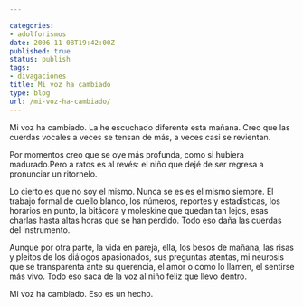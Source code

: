 ```yaml
---

categories:
- adolforismos
date: 2006-11-08T19:42:00Z
published: true
status: publish
tags:
- divagaciones
title: Mi voz ha cambiado
type: blog
url: /mi-voz-ha-cambiado/
---
```


Mi voz ha cambiado. La he escuchado diferente esta mañana. Creo que las cuerdas vocales a veces se tensan de más, a veces casi se revientan.

Por momentos creo que se oye más profunda, como si hubiera madurado.Pero a ratos es al revés: el niño que dejé de ser regresa a pronunciar un ritornelo.

Lo cierto es que no soy el mismo. Nunca se es es el mismo siempre. El trabajo formal de cuello blanco, los números, reportes y estadísticas, los horarios en punto, la bitácora y moleskine que quedan tan lejos,
esas charlas hasta altas horas que se han perdido. Todo eso daña las cuerdas del instrumento.

Aunque por otra parte, la vida en pareja, ella, los besos de mañana, las risas y pleitos de los diálogos apasionados, sus preguntas atentas, mi neurosis que se transparenta ante su querencia, el amor o como lo llamen, el sentirse más vivo. Todo eso saca de la voz al niño feliz que llevo dentro.

Mi voz ha cambiado. Eso es un hecho.
